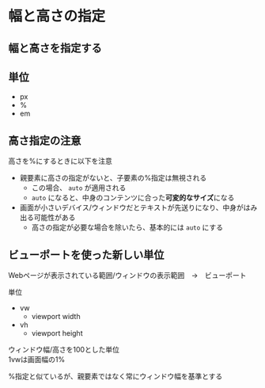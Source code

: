 # 幅と高さの指定

## 幅と高さを指定する

## 単位

- px
- %
- em

## 高さ指定の注意

高さを%にするときに以下を注意

- 親要素に高さの指定がないと、子要素の%指定は無視される
  - この場合、 `auto` が適用される
  - `auto` になると、中身のコンテンツに合った**可変的なサイズ**になる
- 画面が小さいデバイス/ウィンドウだとテキストが先送りになり、中身がはみ出る可能性がある
  - 高さの指定が必要な場合を除いたら、基本的には `auto` にする

## ビューポートを使った新しい単位

Webページが表示されている範囲/ウィンドウの表示範囲　→　ビューポート

単位

- vw
  - viewport width
- vh
  - viewport height

ウィンドウ幅/高さを100とした単位  
1vwは画面幅の1%

%指定と似ているが、親要素ではなく常にウィンドウ幅を基準とする
